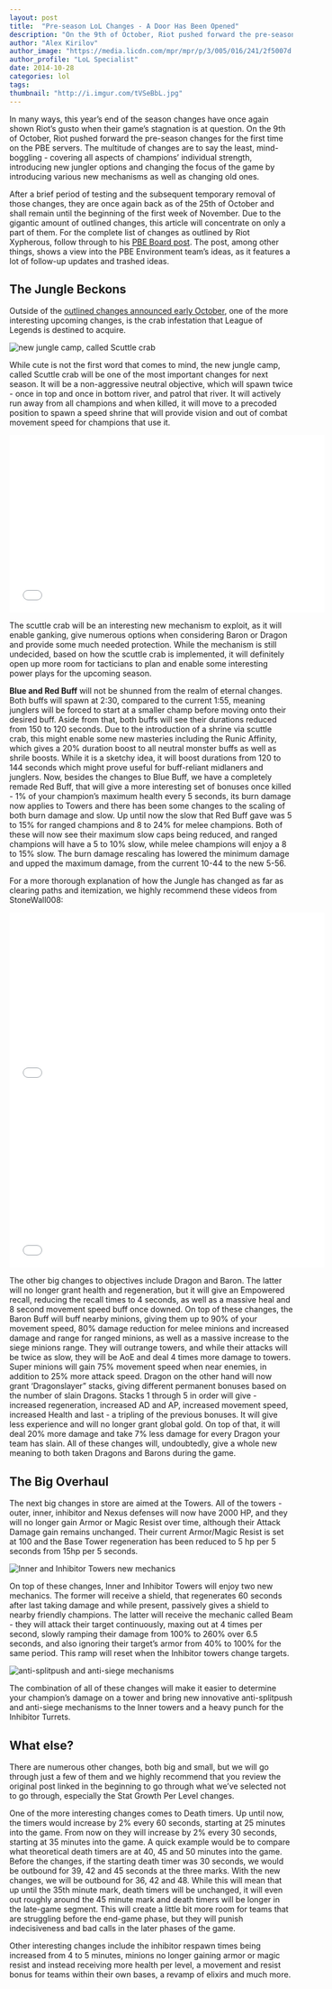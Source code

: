 ```yaml
---
layout: post
title:  "Pre-season LoL Changes - A Door Has Been Opened"
description: "On the 9th of October, Riot pushed forward the pre-season changes for the first time on the PBE servers. "
author: "Alex Kirilov"
author_image: "https://media.licdn.com/mpr/mpr/p/3/005/016/241/2f5007d.jpg"
author_profile: "LoL Specialist"
date: 2014-10-28
categories: lol
tags: 
thumbnail: "http://i.imgur.com/tVSeBbL.jpg"
---
```


In many ways, this year’s end of the season changes have once again shown Riot’s gusto when their game’s stagnation is at question. On the 9th of October, Riot pushed forward the pre-season changes for the first time on the PBE servers. The multitude of changes are to say the least, mind-boggling - covering all aspects of champions’ individual strength, introducing new jungler options and changing the focus of the game by introducing various new mechanisms as well as changing old ones. 

After a brief period of testing and the subsequent temporary removal of those changes, they are once again back as of the 25th of October and shall remain until the beginning of the first week of November. Due to the gigantic amount of outlined changes, this article will concentrate on only a part of them. For the complete list of changes as outlined by Riot Xypherous, follow through to his [PBE Board post](http://boards.pbe.leagueoflegends.com/en/c/champions-gameplay-feedback/9dG0ndq0-rough-notes-pbe). The post, among other things, shows a view into the PBE Environment team’s ideas, as it features a lot of follow-up updates and trashed ideas.

## The Jungle Beckons

Outside of the [outlined changes announced early October](http://boards.pbe.leagueoflegends.com/en/c/champions-gameplay-feedback/5AN5oKRM-preseason-2015-experimental-jungle-changes), one of the more interesting upcoming changes, is the crab infestation that League of Legends is destined to acquire. 

![new jungle camp, called Scuttle crab](http://i.imgur.com/tVSeBbL.jpg)

While cute is not the first word that comes to mind, the new jungle camp, called Scuttle crab will be one of the most important changes for next season. It will be a non-aggressive neutral objective, which will spawn twice - once in top and once in bottom river, and patrol that river. It will actively run away from all champions and when killed, it will move to a precoded position to spawn a speed shrine that will provide vision and out of combat movement speed for champions that use it. 

<iframe width="560" height="315" src="//www.youtube.com/embed/Fvd6aVbwS6k" frameborder="0" allowfullscreen></iframe>

The scuttle crab will be an interesting new mechanism to exploit, as it will enable ganking, give numerous options when considering Baron or Dragon and provide some much needed protection. While the mechanism is still undecided, based on how the scuttle crab is implemented, it will definitely open up more room for tacticians to plan and enable some interesting power plays for the upcoming season.

**Blue and Red Buff** will not be shunned from the realm of eternal changes. Both buffs will spawn at 2:30, compared to the current 1:55, meaning junglers will be forced to start at a smaller champ before moving onto their desired buff. Aside from that, both buffs will see their durations reduced from 150 to 120 seconds. Due to the introduction of a shrine via scuttle crab, this might enable some new masteries including the Runic Affinity, which gives a 20% duration boost to all neutral monster buffs as well as shrile boosts. While it is a sketchy idea, it will boost durations from 120 to 144 seconds which might prove useful for buff-reliant midlaners and junglers. Now, besides the changes to Blue Buff, we have a completely remade Red Buff, that will give a more interesting set of bonuses once killed - 1% of your champion’s maximum health every 5 seconds, its burn damage now applies to Towers and there has been some changes to the scaling of both burn damage and slow. Up until now the slow that Red Buff gave was 5 to 15% for ranged champions and 8 to 24% for melee champions. Both of these will now see their maximum slow caps being reduced, and ranged champions will have a 5 to 10% slow, while melee champions will enjoy a 8 to 15% slow. The burn damage rescaling has lowered the minimum damage and upped the maximum damage, from the current 10-44 to the new 5-56.

For a more thorough explanation of how the Jungle has changed as far as clearing paths and itemization, we highly recommend these videos from StoneWall008:

<iframe width="560" height="315" src="//www.youtube.com/embed/cqUf6JVIj2o" frameborder="0" allowfullscreen></iframe>

<iframe width="560" height="315" src="//www.youtube.com/embed/FS2kun881cs" frameborder="0" allowfullscreen></iframe>

The other big changes to objectives include Dragon and Baron. The latter will no longer grant health and regeneration, but it will give an Empowered recall, reducing the recall times to 4 seconds, as well as a massive heal and 8 second movement speed buff once downed. On top of these changes, the Baron Buff will buff nearby minions, giving them up to 90% of your movement speed, 80% damage reduction for melee minions and increased damage and range for ranged minions, as well as a massive increase to the siege minions range. They will outrange towers, and while their attacks will be twice as slow, they will be AoE and deal 4 times more damage to towers. Super minions will gain 75% movement speed when near enemies, in addition to 25% more attack speed. Dragon on the other hand will now grant ‘Dragonslayer” stacks, giving different permanent bonuses based on the number of slain Dragons. Stacks 1 through 5 in order will give - increased regeneration, increased AD and AP, increased movement speed, increased Health and last - a tripling of the previous bonuses. It will give less experience and will no longer grant global gold. On top of that, it will deal 20% more damage and take 7% less damage for every Dragon your team has slain. All of these changes will, undoubtedly, give a whole new meaning to both taken Dragons and Barons during the game.

## The Big Overhaul

The next big changes in store are aimed at the Towers. All of the towers - outer, inner, inhibitor and Nexus defenses will now have 2000 HP, and they will no longer gain Armor or Magic Resist over time, although their Attack Damage gain remains unchanged. Their current Armor/Magic Resist is set at 100 and the Base Tower regeneration has been reduced to 5 hp per 5 seconds from 15hp per 5 seconds.

![Inner and Inhibitor Towers new mechanics](http://i.imgur.com/dEfppUX.jpg)

On top of these changes, Inner and Inhibitor Towers will enjoy two new mechanics. The former will receive a shield, that regenerates 60 seconds after last taking damage and while present, passively gives a shield to nearby friendly champions. The latter will receive the mechanic called Beam - they will attack their target continuously, maxing out at 4 times per second, slowly ramping their damage from 100% to 260% over 6.5 seconds, and also ignoring their target’s armor from 40% to 100% for the same period. This ramp will reset when the Inhibitor towers change targets. 

![anti-splitpush and anti-siege mechanisms](http://i.imgur.com/u4CAaMu.jpg)

The combination of all of these changes will make it easier to determine your champion’s damage on a tower and bring new innovative anti-splitpush and anti-siege mechanisms to the Inner towers and a heavy punch for the Inhibitor Turrets.

## What else?

There are numerous other changes, both big and small, but we will go through just a few of them and we highly recommend that you review the original post linked in the beginning to go through what we’ve selected not to go through, especially the Stat Growth Per Level changes.

One of the more interesting changes comes to Death timers. Up until now, the timers would increase by 2% every 60 seconds, starting at 25 minutes into the game. From now on they will increase by 2% every 30 seconds, starting at 35 minutes into the game. A quick example would be to compare what theoretical death timers are at 40, 45 and 50 minutes into the game. Before the changes, if the starting death timer was 30 seconds, we would be outbound for 39, 42 and 45 seconds at the three marks. With the new changes, we will be outbound for 36, 42 and 48. While this will mean that up until the 35th minute mark, death timers will be unchanged, it will even out roughly around the 45 minute mark and death timers will be longer in the late-game segment. This will create a little bit more room for teams that are struggling before the end-game phase, but they will punish indecisiveness and bad calls in the later phases of the game. 

Other interesting changes include the inhibitor respawn times being increased from 4 to 5 minutes, minions no longer gaining armor or magic resist and instead receiving more health per level, a movement and resist bonus for teams within their own bases, a revamp of elixirs and much more.

